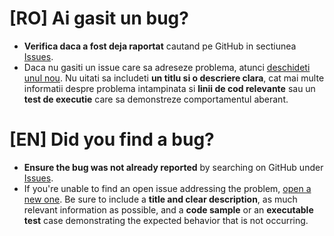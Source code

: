 # [RO] Ai gasit un bug?
* **Verifica daca a fost deja raportat** cautand pe GitHub in sectiunea [Issues](https://github.com/celdotro/marketplace_examples/issues).
* Daca nu gasiti un issue care sa adreseze problema, atunci [deschideti unul nou](https://github.com/celdotro/marketplace_examples/issues/new). Nu uitati sa includeti **un titlu si o descriere clara**, cat mai multe informatii despre problema intampinata si **linii de cod relevante** sau un **test de executie** care sa demonstreze comportamentul aberant.

# [EN] Did you find a bug?

* **Ensure the bug was not already reported** by searching on GitHub under [Issues](https://github.com/celdotro/marketplace_examples/issues).
* If you're unable to find an open issue addressing the problem, [open a new one](https://github.com/celdotro/marketplace_examples/issues/new). Be sure to include a **title and clear description**, as much relevant information as possible, and a **code sample** or an **executable test** case demonstrating the expected behavior that is not occurring.
